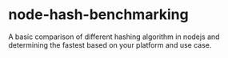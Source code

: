 # node-hash-benchmarking
A basic comparison of different hashing algorithm in nodejs and determining the fastest based on your platform and use case.
